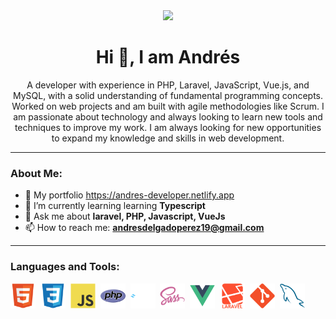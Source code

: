 <div id="header" align="center">
    <img src="https://media.giphy.com/media/Vbtc9VG51NtzT1Qnv1/giphy.gif" width="200">
    <h1 align="center">Hi 👋, I am Andrés</h1>
    <p align="center">
        A developer with experience in PHP, Laravel, JavaScript, Vue.js, and MySQL, with a solid understanding of
        fundamental programming concepts. Worked on web projects and am built with agile methodologies like Scrum. I am
        passionate about technology and always looking to learn new tools and techniques to improve my work. I am always looking
        for new opportunities to expand my knowledge and skills in web development.
    </p>
</div>

---

### About Me:

- 🔭 My portfolio https://andres-developer.netlify.app
- 🌱 I’m currently learning learning **Typescript**
- 💬 Ask me about **laravel, PHP, Javascript, VueJs**
- 📫 How to reach me: **andresdelgadoperez19@gmail.com**

----

<div align="left">
    <h3>Languages and Tools:</h3>
    <div>
        <img src="https://github.com/devicons/devicon/blob/master/icons/html5/html5-original.svg" alt="HTML" width="40" height="40">&nbsp;
        <img src="https://github.com/devicons/devicon/blob/master/icons/css3/css3-original.svg" alt="CSS3" width="40" height="40">&nbsp;
        <img src="https://github.com/devicons/devicon/blob/master/icons/javascript/javascript-original.svg" alt="javascript" width="40" height="40">&nbsp;
        <img src="https://github.com/devicons/devicon/blob/master/icons/php/php-original.svg" alt="PHP" width="40" height="40">&nbsp;
        <img src="https://github.com/devicons/devicon/blob/master/icons/tailwindcss/tailwindcss-original-wordmark.svg" alt="tailwindcss" width="40" height="40">&nbsp;
        <img src="https://github.com/devicons/devicon/blob/master/icons/sass/sass-original.svg" alt="sass" width="40" height="40">&nbsp;
        <img src="https://github.com/devicons/devicon/blob/master/icons/vuejs/vuejs-original.svg" alt="vuejs" width="40" height="40">&nbsp;
        <img src="https://github.com/devicons/devicon/blob/master/icons/laravel/laravel-plain-wordmark.svg" alt="laravel" width="40" height="40">&nbsp;
        <img src="https://github.com/devicons/devicon/blob/master/icons/git/git-original.svg" alt="git" width="40" height="40">&nbsp;
        <img src="https://github.com/devicons/devicon/blob/master/icons/mysql/mysql-original.svg" alt="mysql" width="40" height="40">&nbsp;
    </div>
</div>
